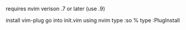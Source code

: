 requires nvim verison .7 or later (use .9)

install vim-plug
go into init.vim using nvim
type :so %
type :PlugInstall
